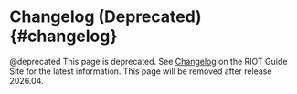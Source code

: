 # Changelog (Deprecated)                                       {#changelog}

@deprecated This page is deprecated.
See [Changelog](https://guide.riot-os.org/changelog)
on the RIOT Guide Site for the latest information.
This page will be removed after release 2026.04.
